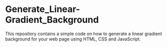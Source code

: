 # Generate_Linear-Gradient_Background
This repository contains a simple code on how to generate a linear gradient background for your web page using HTML, CSS and JavaScript.
